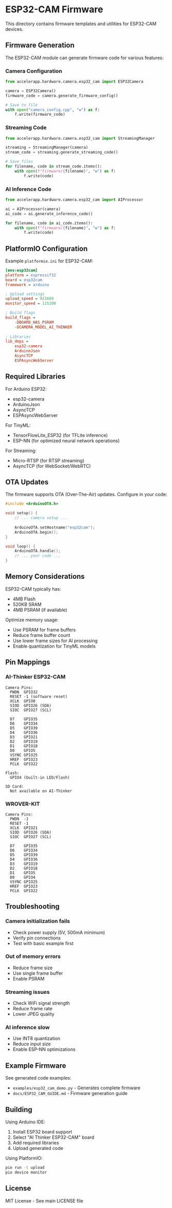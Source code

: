 # ESP32-CAM Firmware

This directory contains firmware templates and utilities for ESP32-CAM devices.

## Firmware Generation

The ESP32-CAM module can generate firmware code for various features:

### Camera Configuration

```python
from accelerapp.hardware.camera.esp32_cam import ESP32Camera

camera = ESP32Camera()
firmware_code = camera.generate_firmware_config()

# Save to file
with open("camera_config.cpp", "w") as f:
    f.write(firmware_code)
```

### Streaming Code

```python
from accelerapp.hardware.camera.esp32_cam import StreamingManager

streaming = StreamingManager(camera)
stream_code = streaming.generate_streaming_code()

# Save files
for filename, code in stream_code.items():
    with open(f"firmware/{filename}", "w") as f:
        f.write(code)
```

### AI Inference Code

```python
from accelerapp.hardware.camera.esp32_cam import AIProcessor

ai = AIProcessor(camera)
ai_code = ai.generate_inference_code()

for filename, code in ai_code.items():
    with open(f"firmware/{filename}", "w") as f:
        f.write(code)
```

## PlatformIO Configuration

Example `platformio.ini` for ESP32-CAM:

```ini
[env:esp32cam]
platform = espressif32
board = esp32cam
framework = arduino

; Upload settings
upload_speed = 921600
monitor_speed = 115200

; Build flags
build_flags = 
    -DBOARD_HAS_PSRAM
    -DCAMERA_MODEL_AI_THINKER
    
; Libraries
lib_deps = 
    esp32-camera
    ArduinoJson
    AsyncTCP
    ESPAsyncWebServer
```

## Required Libraries

For Arduino ESP32:
- esp32-camera
- ArduinoJson
- AsyncTCP
- ESPAsyncWebServer

For TinyML:
- TensorFlowLite_ESP32 (for TFLite inference)
- ESP-NN (for optimized neural network operations)

For Streaming:
- Micro-RTSP (for RTSP streaming)
- AsyncTCP (for WebSocket/WebRTC)

## OTA Updates

The firmware supports OTA (Over-The-Air) updates. Configure in your code:

```cpp
#include <ArduinoOTA.h>

void setup() {
    // ... camera setup ...
    
    ArduinoOTA.setHostname("esp32cam");
    ArduinoOTA.begin();
}

void loop() {
    ArduinoOTA.handle();
    // ... your code ...
}
```

## Memory Considerations

ESP32-CAM typically has:
- 4MB Flash
- 520KB SRAM
- 4MB PSRAM (if available)

Optimize memory usage:
- Use PSRAM for frame buffers
- Reduce frame buffer count
- Use lower frame sizes for AI processing
- Enable quantization for TinyML models

## Pin Mappings

### AI-Thinker ESP32-CAM

```
Camera Pins:
  PWDN  GPIO32
  RESET -1 (software reset)
  XCLK  GPIO0
  SIOD  GPIO26 (SDA)
  SIOC  GPIO27 (SCL)
  
  D7    GPIO35
  D6    GPIO34
  D5    GPIO39
  D4    GPIO36
  D3    GPIO21
  D2    GPIO19
  D1    GPIO18
  D0    GPIO5
  VSYNC GPIO25
  HREF  GPIO23
  PCLK  GPIO22

Flash:
  GPIO4 (built-in LED/Flash)

SD Card:
  Not available on AI-Thinker
```

### WROVER-KIT

```
Camera Pins:
  PWDN  -1
  RESET -1
  XCLK  GPIO21
  SIOD  GPIO26 (SDA)
  SIOC  GPIO27 (SCL)
  
  D7    GPIO35
  D6    GPIO34
  D5    GPIO39
  D4    GPIO36
  D3    GPIO19
  D2    GPIO18
  D1    GPIO5
  D0    GPIO4
  VSYNC GPIO25
  HREF  GPIO23
  PCLK  GPIO22
```

## Troubleshooting

### Camera initialization fails
- Check power supply (5V, 500mA minimum)
- Verify pin connections
- Test with basic example first

### Out of memory errors
- Reduce frame size
- Use single frame buffer
- Enable PSRAM

### Streaming issues
- Check WiFi signal strength
- Reduce frame rate
- Lower JPEG quality

### AI inference slow
- Use INT8 quantization
- Reduce input size
- Enable ESP-NN optimizations

## Example Firmware

See generated code examples:
- `examples/esp32_cam_demo.py` - Generates complete firmware
- `docs/ESP32_CAM_GUIDE.md` - Firmware generation guide

## Building

Using Arduino IDE:
1. Install ESP32 board support
2. Select "AI Thinker ESP32-CAM" board
3. Add required libraries
4. Upload generated code

Using PlatformIO:
```bash
pio run -t upload
pio device monitor
```

## License

MIT License - See main LICENSE file
